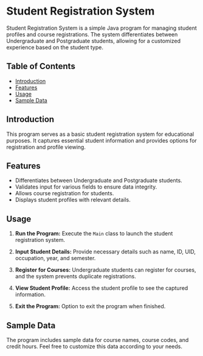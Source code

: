 # Student Registration System

Student Registration System is a simple Java program for managing student profiles and course registrations. The system differentiates between Undergraduate and Postgraduate students, allowing for a customized experience based on the student type.

## Table of Contents
- [Introduction](#introduction)
- [Features](#features)
- [Usage](#usage)
- [Sample Data](#sample-data)

## Introduction

This program serves as a basic student registration system for educational purposes. It captures essential student information and provides options for registration and profile viewing.

## Features

- Differentiates between Undergraduate and Postgraduate students.
- Validates input for various fields to ensure data integrity.
- Allows course registration for students.
- Displays student profiles with relevant details.

## Usage

1. **Run the Program:** Execute the `Main` class to launch the student registration system.

2. **Input Student Details:** Provide necessary details such as name, ID, UID, occupation, year, and semester.

3. **Register for Courses:** Undergraduate students can register for courses, and the system prevents duplicate registrations.

4. **View Student Profile:** Access the student profile to see the captured information.

5. **Exit the Program:** Option to exit the program when finished.

## Sample Data

The program includes sample data for course names, course codes, and credit hours. Feel free to customize this data according to your needs.



